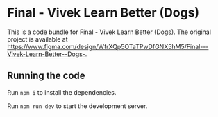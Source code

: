 
  # Final - Vivek Learn Better (Dogs)

  This is a code bundle for Final - Vivek Learn Better (Dogs). The original project is available at https://www.figma.com/design/WfrXQp5OTaTPwDfGNX5hM5/Final---Vivek-Learn-Better--Dogs-.

  ## Running the code

  Run `npm i` to install the dependencies.

  Run `npm run dev` to start the development server.
  